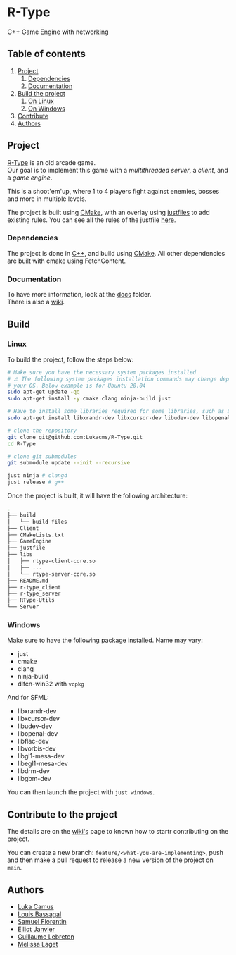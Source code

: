 # R-Type
C++ Game Engine with networking

## Table of contents
1. [Project](#Project)
    1. [Dependencies](#Dependencies)
    2. [Documentation](#Documentation)
2. [Build the project](#Build)
    1. [On Linux](#Linux)
    2. [On Windows](#Windows)
3. [Contribute](#Contribute-to-the-project)
4. [Authors](#Authors)

## Project
[R-Type](https://en.wikipedia.org/wiki/R-Type) is an old arcade game.\
Our goal is to implement this game with a *multithreaded server*, a *client*, and a *game engine*.

This is a shoot'em'up, where 1 to 4 players fight against enemies, bosses and more in multiple levels.

The project is built using [CMake](https://cmake.org/), with an overlay using [justfiles](https://github.com/casey/just) to add existing rules.
You can see all the rules of the justfile [here](./docs/Build.md).

### Dependencies
The project is done in [C++](https://en.wikipedia.org/wiki/C%2B%2B), and build using [CMake](https://cmake.org/).
All other dependencies are built with cmake using FetchContent.

### Documentation
To have more information, look at the [docs](./docs/) folder.\
There is also a [wiki](https://github.com/Lukacms/R-Type/wiki/).

## Build

### Linux
To build the project, follow the steps below:
```bash
# Make sure you have the necessary system packages installed
# ⚠️ The following system packages installation commands may change depending on 
# your OS. Below example is for Ubuntu 20.04
sudo apt-get update -qq
sudo apt-get install -y cmake clang ninja-build just

# Have to install some libraries required for some libraries, such as SFML
sudo apt-get install libxrandr-dev libxcursor-dev libudev-dev libopenal-dev libflac-dev libvorbis-dev libgl1-mesa-dev libegl1-mesa-dev libdrm-dev libgbm-dev

# clone the repository
git clone git@github.com:Lukacms/R-Type.git
cd R-Type

# clone git submodules
git submodule update --init --recursive

just ninja # clangd
just release # g++
```

Once the project is built, it will have the following architecture:
```bash
.
├── build
│   └── build files
├── Client
├── CMakeLists.txt
├── GameEngine
├── justfile
├── libs
│   ├── rtype-client-core.so
│   ├── ...
│   └── rtype-server-core.so
├── README.md
├── r-type_client
├── r-type_server
├── RType-Utils
└── Server
```

### Windows
Make sure to have the following package installed. Name may vary:
* just
* cmake
* clang
* ninja-build
* dlfcn-win32 with `vcpkg`

And for SFML:
* libxrandr-dev
* libxcursor-dev
* libudev-dev
* libopenal-dev
* libflac-dev
* libvorbis-dev
* libgl1-mesa-dev
* libegl1-mesa-dev
* libdrm-dev
* libgbm-dev

You can then launch the project with `just windows`.

## Contribute to the project
The details are on the [wiki's](https://github.com/Lukacms/R-Type/wiki/New-Developer-on-the-project-%3F) page to known how to startr contributing on the project.

You can create a new branch: `feature/<what-you-are-implementing>`, push and then make a pull request to release a new version of the project on `main`.

## Authors
* [Luka Camus](https://github.com/Lukacms)
* [Louis Bassagal](https://github.com/LouisBassagal)
* [Samuel Florentin](https://github.com/SamuelFlorentin)
* [Elliot Janvier](https://github.com/eljanvier2)
* [Guillaume Lebreton](https://github.com/Lebonvieuxgui)
* [Melissa Laget](https://github.com/Melissa-Laget)
